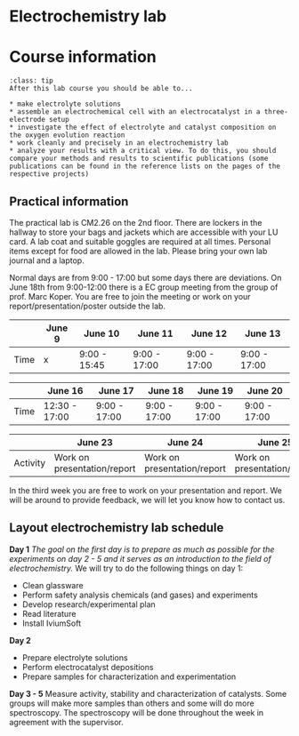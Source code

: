 # Electrochemistry lab 
# Course information

```{admonition} Learning goals 
:class: tip
After this lab course you should be able to...

* make electrolyte solutions
* assemble an electrochemical cell with an electrocatalyst in a three-electrode setup
* investigate the effect of electrolyte and catalyst composition on the oxygen evolution reaction 
* work cleanly and precisely in an electrochemistry lab
* analyze your results with a critical view. To do this, you should compare your methods and results to scientific publications (some publications can be found in the reference lists on the pages of the respective projects)
```

## Practical information
The practical lab is CM2.26 on the 2nd floor. There are lockers in the hallway to store your bags and jackets which are accessible with your LU card. A lab coat and suitable goggles are required at all times. Personal items except for food are allowed in the lab. Please bring your own lab journal and a laptop.

Normal days are from 9:00 - 17:00 but some days there are deviations. On June 18th from 9:00-12:00 there is a EC group meeting from the group of prof. Marc Koper. You are free to join the meeting or work on your report/presentation/poster outside the lab.

|      | June 9 | June 10 | June 11 | June 12 | June 13 |
|------|---------|---------|---------|---------|---------|
| Time | x | 9:00 - 15:45 | 9:00 - 17:00 | 9:00 - 17:00 | 9:00 - 17:00 | 

|      | June 16 | June 17 | June 18 | June 19 | June 20 |
|------|---------|---------|---------|---------|---------|
| Time | 12:30 - 17:00 | 9:00 - 17:00 | 9:00 - 17:00 | 9:00 - 17:00 | 9:00 - 17:00 |

|      | June 23 | June 24 | June 25 | June 26 | June 27 |
|------|---------|---------|---------|---------|---------|
| Activity | Work on presentation/report | Work on presentation/report | Work on presentation/report | Work on presentation/report | Work on presentation/report |

In the third week you are free to work on your presentation and report. We will be around to provide feedback, we will let you know how to contact us.


## Layout electrochemistry lab schedule
**Day 1**
_The goal on the first day is to prepare as much as possible for the experiments on day 2 - 5 and it serves as an introduction to the field of electrochemistry._  We will try to do the following things on day 1: 
- Clean glassware
- Perform safety analysis chemicals (and gases) and experiments
- Develop research/experimental plan
- Read literature
- Install IviumSoft 

**Day 2**
- Prepare electrolyte solutions
- Perform electrocatalyst depositions
- Prepare samples for characterization and experimentation

**Day 3 - 5** 
Measure activity, stability and characterization of catalysts. Some groups will make more samples than others and some will do more spectroscopy. The spectroscopy will be done throughout the week in agreement with the supervisor.  









